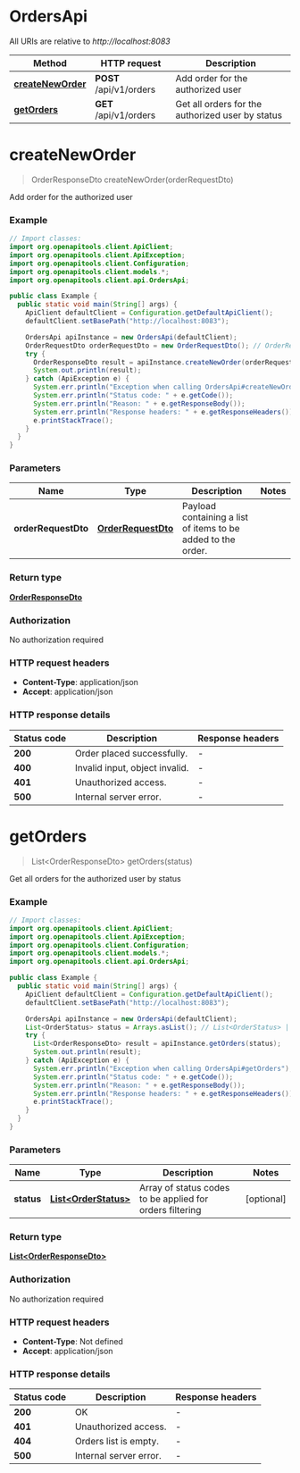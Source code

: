 # OrdersApi

All URIs are relative to *http://localhost:8083*

| Method | HTTP request | Description |
|------------- | ------------- | -------------|
| [**createNewOrder**](OrdersApi.md#createNewOrder) | **POST** /api/v1/orders | Add order for the authorized user |
| [**getOrders**](OrdersApi.md#getOrders) | **GET** /api/v1/orders | Get all orders for the authorized user by status |


<a name="createNewOrder"></a>
# **createNewOrder**
> OrderResponseDto createNewOrder(orderRequestDto)

Add order for the authorized user

### Example
```java
// Import classes:
import org.openapitools.client.ApiClient;
import org.openapitools.client.ApiException;
import org.openapitools.client.Configuration;
import org.openapitools.client.models.*;
import org.openapitools.client.api.OrdersApi;

public class Example {
  public static void main(String[] args) {
    ApiClient defaultClient = Configuration.getDefaultApiClient();
    defaultClient.setBasePath("http://localhost:8083");

    OrdersApi apiInstance = new OrdersApi(defaultClient);
    OrderRequestDto orderRequestDto = new OrderRequestDto(); // OrderRequestDto | Payload containing a list of items to be added to the order.
    try {
      OrderResponseDto result = apiInstance.createNewOrder(orderRequestDto);
      System.out.println(result);
    } catch (ApiException e) {
      System.err.println("Exception when calling OrdersApi#createNewOrder");
      System.err.println("Status code: " + e.getCode());
      System.err.println("Reason: " + e.getResponseBody());
      System.err.println("Response headers: " + e.getResponseHeaders());
      e.printStackTrace();
    }
  }
}
```

### Parameters

| Name | Type | Description  | Notes |
|------------- | ------------- | ------------- | -------------|
| **orderRequestDto** | [**OrderRequestDto**](OrderRequestDto.md)| Payload containing a list of items to be added to the order. | |

### Return type

[**OrderResponseDto**](OrderResponseDto.md)

### Authorization

No authorization required

### HTTP request headers

 - **Content-Type**: application/json
 - **Accept**: application/json

### HTTP response details
| Status code | Description | Response headers |
|-------------|-------------|------------------|
| **200** | Order placed successfully. |  -  |
| **400** | Invalid input, object invalid. |  -  |
| **401** | Unauthorized access. |  -  |
| **500** | Internal server error. |  -  |

<a name="getOrders"></a>
# **getOrders**
> List&lt;OrderResponseDto&gt; getOrders(status)

Get all orders for the authorized user by status

### Example
```java
// Import classes:
import org.openapitools.client.ApiClient;
import org.openapitools.client.ApiException;
import org.openapitools.client.Configuration;
import org.openapitools.client.models.*;
import org.openapitools.client.api.OrdersApi;

public class Example {
  public static void main(String[] args) {
    ApiClient defaultClient = Configuration.getDefaultApiClient();
    defaultClient.setBasePath("http://localhost:8083");

    OrdersApi apiInstance = new OrdersApi(defaultClient);
    List<OrderStatus> status = Arrays.asList(); // List<OrderStatus> | Array of status codes to be applied for orders filtering
    try {
      List<OrderResponseDto> result = apiInstance.getOrders(status);
      System.out.println(result);
    } catch (ApiException e) {
      System.err.println("Exception when calling OrdersApi#getOrders");
      System.err.println("Status code: " + e.getCode());
      System.err.println("Reason: " + e.getResponseBody());
      System.err.println("Response headers: " + e.getResponseHeaders());
      e.printStackTrace();
    }
  }
}
```

### Parameters

| Name | Type | Description  | Notes |
|------------- | ------------- | ------------- | -------------|
| **status** | [**List&lt;OrderStatus&gt;**](OrderStatus.md)| Array of status codes to be applied for orders filtering | [optional] |

### Return type

[**List&lt;OrderResponseDto&gt;**](OrderResponseDto.md)

### Authorization

No authorization required

### HTTP request headers

 - **Content-Type**: Not defined
 - **Accept**: application/json

### HTTP response details
| Status code | Description | Response headers |
|-------------|-------------|------------------|
| **200** | OK |  -  |
| **401** | Unauthorized access. |  -  |
| **404** | Orders list is empty. |  -  |
| **500** | Internal server error. |  -  |

